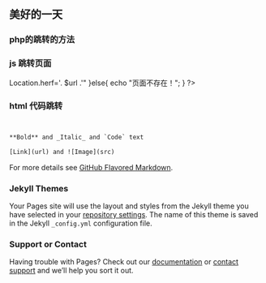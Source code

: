 ## 美好的一天

### php的跳转的方法

<?php
    $url = 'https://mitz1979.github.io/myh5/';
    if(isset($url)){
        header("Location:.$url");
    }else{
      echo "页面不存在！";
    }
?>

### js 跳转页面
<?php
    $url = 'https://mitz1979.github.io/myh5';
    if(isset($url)){
        echo "<script>Location.herf='. $url .'</script>"
    }else{
      echo "页面不存在！";
    }
?>

### html 代码跳转
```html


**Bold** and _Italic_ and `Code` text

[Link](url) and ![Image](src)
```

For more details see [GitHub Flavored Markdown](https://guides.github.com/features/mastering-markdown/).

### Jekyll Themes

Your Pages site will use the layout and styles from the Jekyll theme you have selected in your [repository settings](https://github.com/MITZ1979/myH5/settings). The name of this theme is saved in the Jekyll `_config.yml` configuration file.

### Support or Contact

Having trouble with Pages? Check out our [documentation](https://help.github.com/categories/github-pages-basics/) or [contact support](https://github.com/contact) and we’ll help you sort it out.

